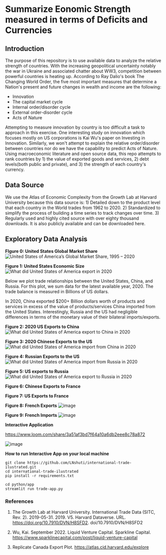 # Summarize Eonomic Strength measured in terms of Deficits and Currencies

**Introduction**
---------------
The purpose of this repository is to use available data to analyze the relative strength of countries. With the increasing geopolitical uncertainty notably the war in Ukraine and associated chatter about WW3, competition between powerful countries is heating up. According to Ray Dalio's book The Changing World Order, the five most important measures that determine a Nation's present and future changes in wealth and income are the following:

* Innovation
* The capital market cycle
* Internal order/disorder cycle
* External order-disorder cycle
* Acts of Nature

Attempting to measure innovation by country is too difficult a task to approach in this exercise. One interesting study on innovation which focuses mostly on US corporations is Kai Wu's paper on Investing in Innovation. Similarly, we won't attempt to explain the relative order/disorder between countries nor do we have the capability to predict Acts of Nature. Using macroeconomic literature and open source data, this repo attempts to rank countries by 1) the value of exported goods and services, 2) debt levels(both public and private), and 3) the strength of each country's currency.

**Data Source**
---------------
We use the Atlas of Economic Complexity from the Growth Lab at Harvard University because this data source is: 1) Detailed down to the product level that each country in the World trades from 1962 to 2020. 2) Standardized to simplify the process of building a time series to track changes over time. 3) Regularly used and highly cited source with over eighty thousand downloads. It is also publicly available and can be downloaded here.


**Exploratory Data Analysis**
--------------------------------

**FIgure 0: United States Global Market Share**
![United States of America’s Global Market Share, 1995 – 2020](https://user-images.githubusercontent.com/13305262/234189278-91c88385-a54b-43a6-870c-213d8caa33c4.png)


**Figure 1: United States Economic Size**
![What did United States of America export in 2020](https://user-images.githubusercontent.com/13305262/234188787-d6185e20-bfcb-40a8-9d8d-b93fa9b614c1.png)


Below we plot trade relationships between the United States, China, and Russia. For this plot, we sum data for the latest available year, 2020. The trade balance is measured in Billions of US dollars.

In 2020, China exported $200+ Billion dollars worth of products and services in excess of the value of products/services China imported from the United States. Interestingly, Russia and the US had negligible differences in terms of the monetary value of their bilateral imports/exports.

**Figure 2: 2020 US Exports to China**
![What did United States of America export to China in 2020](https://user-images.githubusercontent.com/13305262/233839682-0bfd688d-83e3-41f1-aa77-b246768751a5.png)

**Figure 3: 2020 Chinese Exports to the US**
![What did United States of America import from China in 2020](https://user-images.githubusercontent.com/13305262/233839790-0c38a57b-1e1b-46b3-a893-2830cfc4df81.png)

**Figure 4: Russian Exports to the US**
![What did United States of America import from Russia in 2020](https://user-images.githubusercontent.com/13305262/233840120-b46a86d5-1cff-459d-b06a-dfa8ed2c0abd.png)

**Figure 5: US exports to Russia** 
![What did United States of America export to Russia in 2020](https://user-images.githubusercontent.com/13305262/233840141-e48b1b5f-59c1-458b-b41e-9d5dda461713.png)

**Figure 6: Chinese Exports to France**

**Figure 7: US Exports to France**

**Figure 8: French Exports**
![image](https://github.com/LNshuti/international-trade-ilustrated/assets/13305262/9d76bb68-3b2b-4757-8c64-fa747a40f0a9)

**Figure 9: French Imports**
![image](https://github.com/LNshuti/international-trade-ilustrated/assets/13305262/1337bf49-ce43-4b8c-bb2c-fd2a5ff8742c)



**Interactive Application**

https://www.loom.com/share/3a51af3bd7f64a10a6db2eee8c78a872


![image](https://github.com/LNshuti/international-trade-ilustrated/assets/13305262/0c08202b-f662-45a7-a9aa-aa7134c579d4)


**How to run Interactive App on your local machine**
```{python}
git clone https://github.com/LNshuti/international-trade-ilustrated.git
cd international-trade-ilustrated
pip install -r requirements.txt

cd python/app
streamlit run trade-app.py
```

### References 
1. The Growth Lab at Harvard University. International Trade Data (SITC, Rev. 2). 2019-05-31. 2019. V5. Harvard Dataverse. URL. https://doi.org/10.7910/DVN/H8SFD2. doi/10.7910/DVN/H8SFD2

2. Wu, Kai. September 2022. Liquid Venture Capital. Sparkline Capital. https://www.sparklinecapital.com/post/liquid-venture-capital

3. Replicate Canada Export Plot. https://atlas.cid.harvard.edu/explore 
